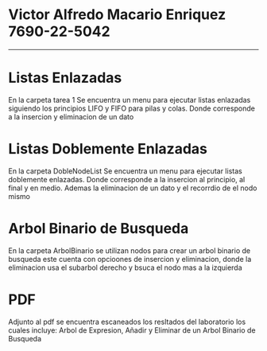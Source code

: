 # Victor Alfredo Macario Enriquez 7690-22-5042

<hr/>

# Listas Enlazadas
En la carpeta tarea 1 Se encuentra un menu para ejecutar listas enlazadas siguiendo los principios LIFO y FIFO para pilas y colas. Donde corresponde a la insercion y eliminacion de un dato

# Listas Doblemente Enlazadas
En la carpeta DobleNodeList Se encuentra un menu para ejecutar listas doblemente enlazadas. Donde corresponde a la insercion al principio, al final y en medio. Ademas la eliminacion de un dato y el recorrdio de el nodo mismo

# Arbol Binario de Busqueda
En la carpeta ArbolBinario se utilizan nodos para crear un arbol binario de busqueda este cuenta con opcioones de insercion y eliminacion, donde la eliminacion usa el subarbol derecho y bsuca el nodo mas a la izquierda

# PDF
Adjunto al pdf se encuentra escaneados los resltados del laboratorio los cuales incluye: Arbol de Expresion, Añadir y Eliminar de un Arbol Binario de Busqueda
